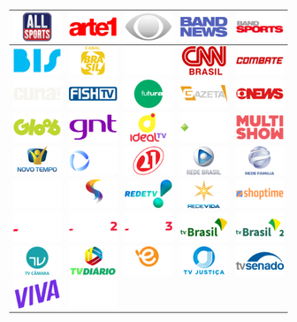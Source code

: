 | ![](https://raw.githubusercontent.com/RevGear/logo/master/Countries/BR/AllSports.png) | ![](https://raw.githubusercontent.com/RevGear/logo/master/Countries/BR/Arte1.png) | ![](https://raw.githubusercontent.com/RevGear/logo/master/Countries/BR/Band.png) | ![](https://raw.githubusercontent.com/RevGear/logo/master/Countries/BR/BandNews.png) | ![](https://raw.githubusercontent.com/RevGear/logo/master/Countries/BR/BandSports.png) | 
|:---:|:---:|:---:|:---:|:---:| 
| ![](https://raw.githubusercontent.com/RevGear/logo/master/Countries/BR/Bis.png) | ![](https://raw.githubusercontent.com/RevGear/logo/master/Countries/BR/CanalBrasil.png) | ![](https://raw.githubusercontent.com/RevGear/logo/master/Countries/BR/CanaldoBoi.png) | ![](https://raw.githubusercontent.com/RevGear/logo/master/Countries/BR/CNNBrasil.png) | ![](https://raw.githubusercontent.com/RevGear/logo/master/Countries/BR/Combate.png) | 
| ![](https://raw.githubusercontent.com/RevGear/logo/master/Countries/BR/Curta.png) | ![](https://raw.githubusercontent.com/RevGear/logo/master/Countries/BR/FishTV.png) | ![](https://raw.githubusercontent.com/RevGear/logo/master/Countries/BR/Futura.png) | ![](https://raw.githubusercontent.com/RevGear/logo/master/Countries/BR/Gazeta.png) | ![](https://raw.githubusercontent.com/RevGear/logo/master/Countries/BR/GloboNews.png) | 
| ![](https://raw.githubusercontent.com/RevGear/logo/master/Countries/BR/Gloob.png) | ![](https://raw.githubusercontent.com/RevGear/logo/master/Countries/BR/GNT.png) | ![](https://raw.githubusercontent.com/RevGear/logo/master/Countries/BR/IdealTV.png) | ![](https://raw.githubusercontent.com/RevGear/logo/master/Countries/BR/Megapix.png) | ![](https://raw.githubusercontent.com/RevGear/logo/master/Countries/BR/Multishow.png) | 
| ![](https://raw.githubusercontent.com/RevGear/logo/master/Countries/BR/NovoTempo.png) | ![](https://raw.githubusercontent.com/RevGear/logo/master/Countries/BR/RecordNews.png) | ![](https://raw.githubusercontent.com/RevGear/logo/master/Countries/BR/Rede21.png) | ![](https://raw.githubusercontent.com/RevGear/logo/master/Countries/BR/RedeBrasil.png) | ![](https://raw.githubusercontent.com/RevGear/logo/master/Countries/BR/RedeFamilia.png) | 
| ![](https://raw.githubusercontent.com/RevGear/logo/master/Countries/BR/RedeGlobo.png) | ![](https://raw.githubusercontent.com/RevGear/logo/master/Countries/BR/RedeSuper.png) | ![](https://raw.githubusercontent.com/RevGear/logo/master/Countries/BR/RedeTV.png) | ![](https://raw.githubusercontent.com/RevGear/logo/master/Countries/BR/RedeVida.png) | ![](https://raw.githubusercontent.com/RevGear/logo/master/Countries/BR/Shoptime.png) | 
| ![](https://raw.githubusercontent.com/RevGear/logo/master/Countries/BR/SporTV.png) | ![](https://raw.githubusercontent.com/RevGear/logo/master/Countries/BR/SporTV2.png) | ![](https://raw.githubusercontent.com/RevGear/logo/master/Countries/BR/SporTV3.png) | ![](https://raw.githubusercontent.com/RevGear/logo/master/Countries/BR/TVBrasil.png) | ![](https://raw.githubusercontent.com/RevGear/logo/master/Countries/BR/TVBrasil2.png) | 
| ![](https://raw.githubusercontent.com/RevGear/logo/master/Countries/BR/TVCamara.png) | ![](https://raw.githubusercontent.com/RevGear/logo/master/Countries/BR/TVDiario.png) | ![](https://raw.githubusercontent.com/RevGear/logo/master/Countries/BR/TVEscola.png) | ![](https://raw.githubusercontent.com/RevGear/logo/master/Countries/BR/TVJustica.png) | ![](https://raw.githubusercontent.com/RevGear/logo/master/Countries/BR/TVSenado.png) | 
| ![](https://raw.githubusercontent.com/RevGear/logo/master/Countries/BR/Viva.png) | ![](https://raw.githubusercontent.com/RevGear/logo/master/Countries/BR/WooHoo.png)  | 
